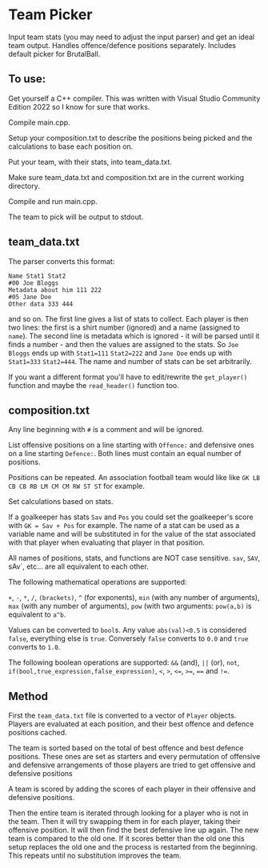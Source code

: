 # Team Picker
Input team stats (you may need to adjust the input parser) and get an ideal team output. Handles offence/defence positions separately. Includes default picker for BrutalBall.

## To use:

Get yourself a C++ compiler. This was written with Visual Studio Community Edition 2022 so I know for sure that works.

Compile main.cpp.

Setup your composition.txt to describe the positions being picked and the calculations to base each position on.

Put your team, with their stats, into team_data.txt.

Make sure team_data.txt and composition.txt are in the current working directory.

Compile and run main.cpp.

The team to pick will be output to stdout.

## team_data.txt

The parser converts this format:

    Name Stat1 Stat2
    #00 Joe Bloggs
    Metadata about him 111 222
    #05 Jane Doe
    Other data 333 444
    
and so on. The first line gives a list of stats to collect. Each player is then two lines: the first is a shirt number (ignored) and a name (assigned to `name`). The second line is metadata which is ignored - it will be parsed until it finds  a number - and then the values are assigned to the stats. So `Joe Bloggs` ends up with `Stat1=111` `Stat2=222` and `Jane Doe` ends up with `Stat1=333` `Stat2=444`. The name and number of stats can be set arbitrarily.

If you want a different format you'll have to edit/rewrite the `get_player()` function  and maybe the `read_header()` function too. 

## composition.txt

Any line beginning with `#` is a comment and will be ignored.

List offensive positions on a line starting with `Offence:` and defensive ones on a line starting `Defence:`. Both lines must contain an equal number of positions.

Positions can be repeated. An association football team would like like `GK LB CB CB RB LM CM CM RW ST ST` for example.

Set calculations based on stats.

If a goalkeeper has stats `Sav` and `Pos` you could set the goalkeeper's score with `GK = Sav + Pos` for example. The name of a stat can be used as a variable name and will be substituted in for the value of the stat associated with that player when evaluating that player in that position.

All names of positions, stats, and functions are NOT case sensitive. `sav`, `SAV`, sAv`, etc... are all equivalent to each other.

The following mathematical operations are supported:

`+`, `-`, `*`, `/`, `(brackets)`, `^` (for exponents), `min` (with any number of arguments), `max` (with any number of arguments), `pow` (with two arguments: `pow(a,b)` is equivalent to `a^b`.

Values can be converted to `bool`s. Any value `abs(val)<0.5` is considered `false`, everything else is `true`. Conversely `false` converts to `0.0` and `true` converts to `1.0`.

The following boolean operations are supported: `&&` (and), `||` (or), `not`, `if(bool,true_expression,false_expression)`, `<`, `>`, `<=`, `>=`, `==` and `!=`.

## Method

First the `team_data.txt` file is converted to a vector of `Player` objects. Players are evaluated at each position, and their best offence and defence positions cached.

The team is sorted based on the total of best offence and best defence positions. These ones are set as starters and every permutation of offensive and defensive arrangements of those players are tried to get offensive and defensive positions

A team is scored by adding the scores of each player in their offensive and defensive positions.

Then the entire team is iterated through looking for a player who is not in the team. Then it will try swapping them in for each player, taking their offensive position. It will then find the best defensive line up again. The new team is compared to the old one. If it scores better than the old one this setup replaces the old one and the process is restarted from the beginning. This repeats until no substitution improves the team.
